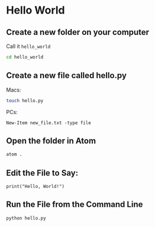 # Hello World
## Create a new folder on your computer
Call it `hello_world`
```bash
cd hello_world
```

## Create a new file called hello.py
Macs:
```bash
touch hello.py
```

PCs:
```bas
New-Item new_file.txt -type file
```

## Open the folder in Atom
```bash
atom .
```

## Edit the File to Say:
```python3
print("Hello, World!")
```

## Run the File from the Command Line
```
python hello.py
```
